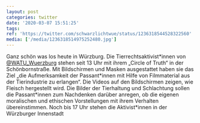 ```yaml
---
layout: post
categories: twitter
date: '2020-03-07 15:51:25'
tags: 
ref: 'https://twitter.com/schwarzlichtwue/status/1236318544528322560'
media: ['/media/1236318514975252480.jpg']
---
```

Ganz schön was los heute in Würzburg. Die Tierrechtsaktivist\*innen von [@WATU_Wuerzburg](https://twitter.com/WATU_Wuerzburg) stehen seit 13 Uhr mit ihrem „Circle of Truth“ in der Schönbornstraße. 
Mit Bildschirmen und Masken ausgestattet haben sie das Ziel „die Aufmerksamkeit der Passant\*innen mit Hilfe von Filmmaterial aus der Tierindustrie zu erlangen“.
Die Videos auf den Bildschirmen zeigen, wie Fleisch hergestellt wird. Die Bilder der Tierhaltung und Schlachtung sollen die Passant\*innen zum Nachdenken darüber anregen, ob die eigenen moralischen und ethischen Vorstellungen mit ihrem Verhalten übereinstimmen.
Noch bis 17 Uhr stehen die Aktivist\*innen in der Würzburger Innenstadt
